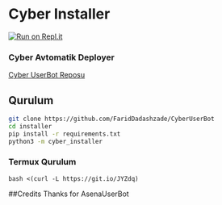 
# Cyber Installer

[![Run on Repl.it](https://repl.it/badge/github/FaridDadashzade/installer)](https://repl.it/github/FaridDadashzade/installer)

### Cyber Avtomatik Deployer

[Cyber UserBot Reposu](https://github.com/FaridDadashzade/CyberUserBot)

## Qurulum
```sh
git clone https://github.com/FaridDadashzade/CyberUserBot 
cd installer
pip install -r requirements.txt
python3 -m cyber_installer
```

### Termux Qurulum

``` bash <(curl -L https://git.io/JYZdq) ```

##Credits
Thanks for AsenaUserBot
